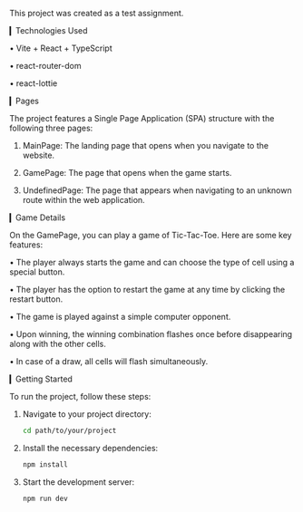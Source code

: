 
This project was created as a test assignment.

▎Technologies Used

• Vite + React + TypeScript

• react-router-dom

• react-lottie

▎Pages

The project features a Single Page Application (SPA) structure with the following three pages:

1. MainPage: The landing page that opens when you navigate to the website.

2. GamePage: The page that opens when the game starts.

3. UndefinedPage: The page that appears when navigating to an unknown route within the web application.

▎Game Details

On the GamePage, you can play a game of Tic-Tac-Toe. Here are some key features:

• The player always starts the game and can choose the type of cell using a special button.

• The player has the option to restart the game at any time by clicking the restart button.

• The game is played against a simple computer opponent.

• Upon winning, the winning combination flashes once before disappearing along with the other cells.

• In case of a draw, all cells will flash simultaneously.

▎Getting Started

To run the project, follow these steps:

1. Navigate to your project directory:
   ```bash
   cd path/to/your/project
   ```
2. Install the necessary dependencies:
   ```bash
   npm install
   ```
3. Start the development server:
   ```bash
   npm run dev
   ```
